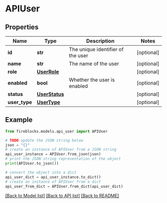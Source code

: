 # APIUser


## Properties

Name | Type | Description | Notes
------------ | ------------- | ------------- | -------------
**id** | **str** | The unique identifier of the user | [optional] 
**name** | **str** | The name of the user | [optional] 
**role** | [**UserRole**](UserRole.md) |  | [optional] 
**enabled** | **bool** | Whether the user is enabled | [optional] 
**status** | [**UserStatus**](UserStatus.md) |  | [optional] 
**user_type** | [**UserType**](UserType.md) |  | [optional] 

## Example

```python
from fireblocks.models.api_user import APIUser

# TODO update the JSON string below
json = "{}"
# create an instance of APIUser from a JSON string
api_user_instance = APIUser.from_json(json)
# print the JSON string representation of the object
print(APIUser.to_json())

# convert the object into a dict
api_user_dict = api_user_instance.to_dict()
# create an instance of APIUser from a dict
api_user_from_dict = APIUser.from_dict(api_user_dict)
```
[[Back to Model list]](../README.md#documentation-for-models) [[Back to API list]](../README.md#documentation-for-api-endpoints) [[Back to README]](../README.md)


